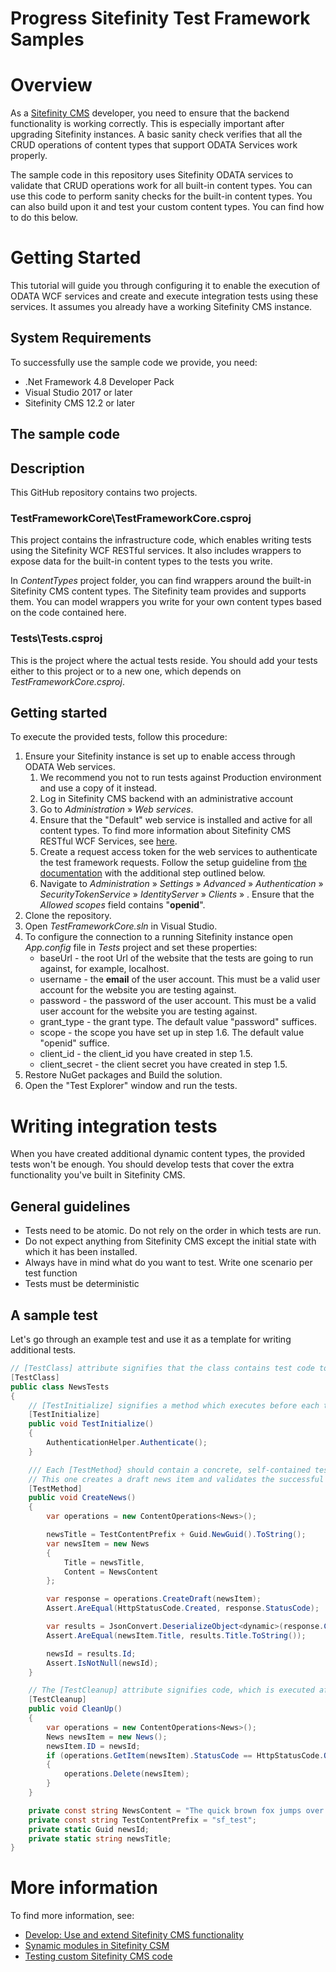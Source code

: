 Progress Sitefinity Test Framework Samples
==========================================

# Overview

As a [Sitefinity CMS](https://www.progress.com/documentation/sitefinity-cms) developer, you need to ensure that the backend functionality is working correctly. This is especially important after upgrading Sitefinity instances. A basic sanity check verifies that all the CRUD operations of content types that support ODATA Services work properly. 

The sample code in this repository uses Sitefinity ODATA services to validate that CRUD operations work for all built-in content types. You can use this code to perform sanity checks for the built-in content types. You can also build upon it and test your custom content types. You can find how to do this below.

# Getting Started

This tutorial will guide you through configuring it to enable the execution of ODATA WCF services and create and execute integration tests using these services. It assumes you already have a working Sitefinity CMS instance.

## System Requirements

To successfully use the sample code we provide, you need:

* .Net Framework 4.8 Developer Pack
* Visual Studio 2017 or later
* Sitefinity CMS 12.2 or later

## The sample code

## Description

This GitHub repository contains two projects. 

### TestFrameworkCore\TestFrameworkCore.csproj

This project contains the infrastructure code, which enables writing tests using the Sitefinity WCF RESTful services. It also includes wrappers to expose data for the built-in content types to the tests you write.

In _ContentTypes_ project folder, you can find wrappers around the built-in Sitefinity CMS content types. The Sitefinity team provides and supports them. You can model wrappers you write for your own content types based on the code contained here.

### Tests\Tests.csproj

This is the project where the actual tests reside. You should add your tests either to this project or to a new one, which depends on _TestFrameworkCore.csproj_.

## Getting started

To execute the provided tests, follow this procedure:

1. Ensure your Sitefinity instance is set up to enable access through ODATA Web services.
   1. We recommend you not to run tests against Production environment and use a copy of it instead.
   2. Log in Sitefinity CMS backend with an administrative account
   3. Go to _Administration_ » _Web services_.
   4. Ensure that the "Default" web service is installed and active for all content types. To find more information about Sitefinity CMS RESTful WCF Services, see [here](https://www.progress.com/documentation/sitefinity-cms/72/for-developers-restful-wcf-services-in-sitefinity).
   5. Create a request access token for the web services to authenticate the test framework requests. Follow the setup guideline from [the documentation](https://www.progress.com/documentation/sitefinity-cms/request-access-token-for-calling-web-services) with the additional step outlined below.
   6. Navigate to _Administration_ » _Settings_ » _Advanced_ » _Authentication_ » _SecurityTokenService_ »  _IdentityServer_ » _Clients_ » <The client you have just created>. Ensure that the _Allowed scopes_ field contains "**openid**".
2. Clone the repository.
3. Open _TestFrameworkCore.sln_ in Visual Studio.
4. To configure the connection to a running Sitefinity instance open _App.config_ file in _Tests_ project and set these properties:
   * baseUrl - the root Url of the website that the tests are going to run against, for example, localhost.
   * username - the **email** of the user account. This must be a valid user account for the website you are testing against.
   * password - the password of the user account. This must be a valid user account for the website you are testing against.
   * grant_type - the grant type. The default value "password" suffices.
   * scope - the scope you have set up in step 1.6. The default value "openid" suffice.
   * client_id - the client_id you have created in step 1.5.
   * client_secret - the client secret you have created in step 1.5.
5. Restore NuGet packages and Build the solution.
6. Open the "Test Explorer" window and run the tests.

# Writing integration tests

When you have created additional dynamic content types, the provided tests won't be enough. You should develop tests that cover the extra functionality you've built in Sitefinity CMS.

## General guidelines

* Tests need to be atomic. Do not rely on the order in which tests are run.
* Do not expect anything from Sitefinity CMS except the initial state with which it has been installed.
* Always have in mind what do you want to test. Write one scenario per test function
* Tests must be deterministic

## A sample test

Let's go through an example test and use it as a template for writing additional tests.

```C#
// [TestClass] attribute signifies that the class contains test code to the testing framework
[TestClass]
public class NewsTests
{
    // [TestInitialize] signifies a method which executes before each test. Use it to connect and authenticate to the Sitefinity CMS instance
    [TestInitialize]
    public void TestInitialize()
    {
        AuthenticationHelper.Authenticate();
    }

    /// Each [TestMethod} should contain a concrete, self-contained test scenario.
    // This one creates a draft news item and validates the successful creation.
    [TestMethod]
    public void CreateNews()
    {
        var operations = new ContentOperations<News>();

        newsTitle = TestContentPrefix + Guid.NewGuid().ToString();
        var newsItem = new News
        {
            Title = newsTitle,
            Content = NewsContent
        };

        var response = operations.CreateDraft(newsItem);
        Assert.AreEqual(HttpStatusCode.Created, response.StatusCode);

        var results = JsonConvert.DeserializeObject<dynamic>(response.Content);
        Assert.AreEqual(newsItem.Title, results.Title.ToString());

        newsId = results.Id;
        Assert.IsNotNull(newsId);
    }

    // The [TestCleanup] attribute signifies code, which is executed after every test method. Use it to clean up the state in the Sitefinity CMS instance and ensure that no tests alter the state of Sitefinity after their completion.
    [TestCleanup]
    public void CleanUp()
    {
        var operations = new ContentOperations<News>();
        News newsItem = new News();
        newsItem.ID = newsId;
        if (operations.GetItem(newsItem).StatusCode == HttpStatusCode.OK)
        {
            operations.Delete(newsItem);
        }
    }

    private const string NewsContent = "The quick brown fox jumps over the lazy dog";
    private const string TestContentPrefix = "sf_test";
    private static Guid newsId;
    private static string newsTitle;
}
```

# More information

To find more information, see:

* [Develop: Use and extend Sitefinity CMS functionality](http://docs.sitefinity.com/develop-create-and-manage-website-content)
* [Synamic modules in Sitefinity CSM](https://www.progress.com/documentation/sitefinity-cms/for-developers-dynamic-modules)
* [Testing custom Sitefinity CMS code](https://www.progress.com/documentation/sitefinity-cms/best-practices-testing)
